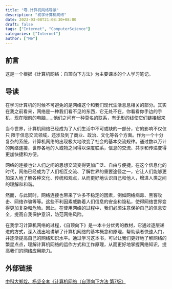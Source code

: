 ```yaml
---
title: "零.计算机网络导读"
description: "初学计算机网络"
date: 2023-03-08T21:08:30+08:00
draft: false
tags: ["Internet", "ComputerScience"]
categories: ["Internet"]
author: ["Me"]
---
```


## 前言

这是一个根据《计算机网络：自顶向下方法》为主要课本的个人学习笔记。

## 导读

在学习计算机的时候不可避免的是网络这个和我们现代生活息息相关的部分。其实在我之前看来，网络是一种我们看不见的东西，它无处不在，你看看你手边的手机，现在眼前的电脑......他们之间有一种莫名的联系，有无形的线使它们链接起来

当今世界，计算机网络已经成为了人们生活中不可或缺的一部分，它的影响不仅仅只 限于信息交流领域，还涉及到了商业、政治、文化等各个方面。作为一个十分复杂的系统，计算机网络的出现极大地改变了社会的基本交流规律。通过数以万计的网络连接，世界各地的人或物之间得以深度联系，信息的交流、共享和传递变得更加快捷和方便。

网络的连接也让人们之间的思想交流变得更加广泛、自由与便捷。在这个信息化的时代，网络已经成为了人们相互交流、了解世界的重要途径之一，它让人们能够更加深入地了解各种文化、传统和观点，从而更好地认识自己和他人，增进人类之间的理解和和谐。

然而，与此同时，网络连接也带来了许多不稳定的因素，例如网络病毒、黑客攻击、网络诈骗等等。这些不利因素威胁着人们信息的安全和隐私，使得网络世界变得更加复杂和危险。因此，在使用网络的过程中，我们必须注意保护自己的信息安全，提高自我保护意识，防范网络风险。

在我学习计算机网络的过程，《自顶向下》是一本十分优秀的教材，它通过逐层递进的方式，深入浅出地讲解了计算机网络的基本概念和原理，帮助读者快速入门，并逐渐提高自己的网络知识水平。通过学习这本书，可以让我们更好地了解网络的繁星点点，理解计算机网络的运作方式和工作原理，从而更好地掌握网络知识，提高我们的网络应用能力。

## 外部链接

[中科大郑烇、杨坚全套《计算机网络（自顶向下方法 第7版》](https://www.bilibili.com/video/BV1JV411t7ow/?p=1)

